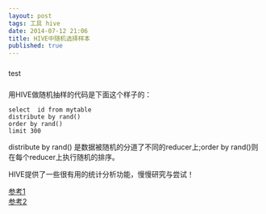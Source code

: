 ```yaml
---
layout: post
tags: 工具 hive
date: 2014-07-12 21:06
title: HIVE中随机选择样本
published: true
---
```

###
test
###
用HIVE做随机抽样的代码是下面这个样子的：

	select	id from mytable
	distribute by rand()
	order by rand()
	limit 300

distribute by rand() 是数据被随机的分道了不同的reducer上;order by rand()则在每个reducer上执行随机的排序。

HIVE提供了一些很有用的统计分析功能，慢慢研究与尝试！

[参考1](https://www.joefkelley.com/?p=736)	
[参考2](http://stackoverflow.com/questions/18951827/distributed-clause-in-hive)
